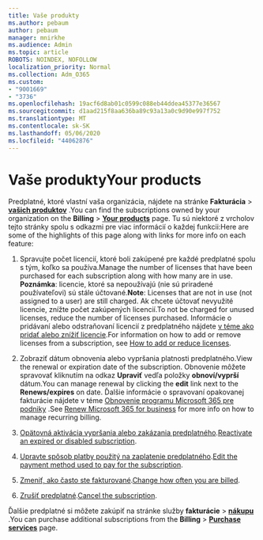 ```yaml
---
title: Vaše produkty
ms.author: pebaum
author: pebaum
manager: mnirkhe
ms.audience: Admin
ms.topic: article
ROBOTS: NOINDEX, NOFOLLOW
localization_priority: Normal
ms.collection: Adm_O365
ms.custom:
- "9001669"
- "3736"
ms.openlocfilehash: 19acf6d8ab01c0599c088eb44ddea45377e36567
ms.sourcegitcommit: d1aad215f8aa636ba89c93a13a0c9d90e997f752
ms.translationtype: MT
ms.contentlocale: sk-SK
ms.lasthandoff: 05/06/2020
ms.locfileid: "44062876"
---
```

# <a name="your-products"></a><span data-ttu-id="333a5-102">Vaše produkty</span><span class="sxs-lookup"><span data-stu-id="333a5-102">Your products</span></span>

<span data-ttu-id="333a5-103">Predplatné, ktoré vlastní vaša organizácia, nájdete na stránke **Fakturácia** > **[vašich produktov](https://go.microsoft.com/fwlink/p/?linkid=842054)** .</span><span class="sxs-lookup"><span data-stu-id="333a5-103">You can find the subscriptions owned by your organization on the **Billing** > **[Your products](https://go.microsoft.com/fwlink/p/?linkid=842054)** page.</span></span> <span data-ttu-id="333a5-104">Tu sú niektoré z vrcholov tejto stránky spolu s odkazmi pre viac informácií o každej funkcii:</span><span class="sxs-lookup"><span data-stu-id="333a5-104">Here are some of the highlights of this page along with links for more info on each feature:</span></span>

1. <span data-ttu-id="333a5-105">Spravujte počet licencií, ktoré boli zakúpené pre každé predplatné spolu s tým, koľko sa používa.</span><span class="sxs-lookup"><span data-stu-id="333a5-105">Manage the number of licenses that have been purchased for each subscription along with how many are in use.</span></span>  <span data-ttu-id="333a5-106">**Poznámka**: licencie, ktoré sa nepoužívajú (nie sú priradené používateľovi) sú stále účtované.</span><span class="sxs-lookup"><span data-stu-id="333a5-106">**Note**: Licenses that are not in use (not assigned to a user) are still charged.</span></span>  <span data-ttu-id="333a5-107">Ak chcete účtovať nevyužité licencie, znížte počet zakúpených licencií.</span><span class="sxs-lookup"><span data-stu-id="333a5-107">To not be charged for unused licenses, reduce the number of licenses purchased.</span></span> <span data-ttu-id="333a5-108">Informácie o pridávaní alebo odstraňovaní licencií z predplatného nájdete [v téme ako pridať alebo znížiť licencie](https://docs.microsoft.com/alchemyinsights/how-to-add-or-reduce-licenses).</span><span class="sxs-lookup"><span data-stu-id="333a5-108">For information on how to add or remove licenses from a subscription, see [How to add or reduce licenses](https://docs.microsoft.com/alchemyinsights/how-to-add-or-reduce-licenses).</span></span>

2. <span data-ttu-id="333a5-109">Zobraziť dátum obnovenia alebo vypršania platnosti predplatného.</span><span class="sxs-lookup"><span data-stu-id="333a5-109">View the renewal or expiration date of the subscription.</span></span>  <span data-ttu-id="333a5-110">Obnovenie môžete spravovať kliknutím na odkaz **Upraviť** vedľa položky **obnoví/vyprší** dátum.</span><span class="sxs-lookup"><span data-stu-id="333a5-110">You can manage renewal by clicking the **edit** link next to the **Renews/expires** on date.</span></span>  <span data-ttu-id="333a5-111">Ďalšie informácie o spravovaní opakovanej fakturácie nájdete v téme [Obnovenie programu Microsoft 365 pre podniky](https://go.microsoft.com/fwlink/?linkid=2119216) .</span><span class="sxs-lookup"><span data-stu-id="333a5-111">See [Renew Microsoft 365 for business](https://go.microsoft.com/fwlink/?linkid=2119216) for more info on how to manage recurring billing.</span></span>

3. <span data-ttu-id="333a5-112">[Opätovná aktivácia vypršania alebo zakázania predplatného](https://go.microsoft.com/fwlink/?linkid=2117519).</span><span class="sxs-lookup"><span data-stu-id="333a5-112">[Reactivate an expired or disabled subscription](https://go.microsoft.com/fwlink/?linkid=2117519).</span></span>

4. <span data-ttu-id="333a5-113">[Upravte spôsob platby použitý na zaplatenie predplatného](https://go.microsoft.com/fwlink/?linkid=2117167).</span><span class="sxs-lookup"><span data-stu-id="333a5-113">[Edit the payment method used to pay for the subscription](https://go.microsoft.com/fwlink/?linkid=2117167).</span></span>

5. <span data-ttu-id="333a5-114">[Zmeniť, ako často ste fakturované](https://go.microsoft.com/fwlink/?linkid=2119112).</span><span class="sxs-lookup"><span data-stu-id="333a5-114">[Change how often you are billed](https://go.microsoft.com/fwlink/?linkid=2119112).</span></span>

6. <span data-ttu-id="333a5-115">[Zrušiť predplatné](https://go.microsoft.com/fwlink/?linkid=2119113).</span><span class="sxs-lookup"><span data-stu-id="333a5-115">[Cancel the subscription](https://go.microsoft.com/fwlink/?linkid=2119113).</span></span>

<span data-ttu-id="333a5-116">Ďalšie predplatné si môžete zakúpiť na stránke služby **fakturácie** > [**nákupu**](https://go.microsoft.com/fwlink/p/?linkid=868433) .</span><span class="sxs-lookup"><span data-stu-id="333a5-116">You can purchase additional subscriptions from the **Billing** > [**Purchase services**](https://go.microsoft.com/fwlink/p/?linkid=868433) page.</span></span>
